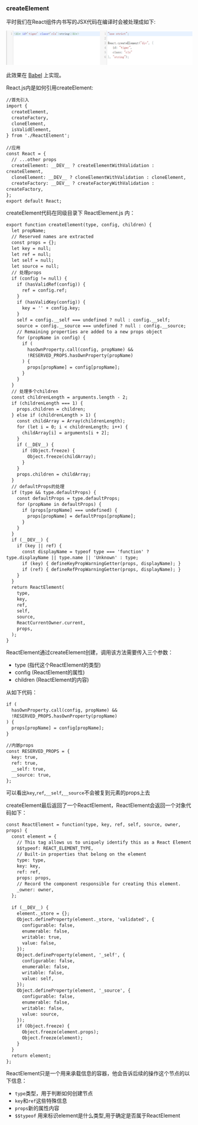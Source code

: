 ### createElement

平时我们在React组件内书写的JSX代码在编译时会被处理成如下:

![Event Loop](../assets/img/react_sc/createEl_babel.png)

此效果在 [Babel](https://babeljs.io/repl/) 上实现。

React.js内是如何引用createElement:
```
//首先引入
import {
  createElement,
  createFactory,
  cloneElement,
  isValidElement,
} from './ReactElement';

//应用
const React = {
  // ...other props
  createElement: __DEV__ ? createElementWithValidation : createElement,
  cloneElement: __DEV__ ? cloneElementWithValidation : cloneElement,
  createFactory: __DEV__ ? createFactoryWithValidation : createFactory,
};
export default React;
```

createElement代码在同级目录下 ReactElement.js 内：
```
export function createElement(type, config, children) {
  let propName;
  // Reserved names are extracted
  const props = {};
  let key = null;
  let ref = null;
  let self = null;
  let source = null;
  // 处理props
  if (config != null) {
    if (hasValidRef(config)) {
      ref = config.ref;
    }
    if (hasValidKey(config)) {
      key = '' + config.key;
    }
    self = config.__self === undefined ? null : config.__self;
    source = config.__source === undefined ? null : config.__source;
    // Remaining properties are added to a new props object
    for (propName in config) {
      if (
        hasOwnProperty.call(config, propName) &&
        !RESERVED_PROPS.hasOwnProperty(propName)
      ) {
        props[propName] = config[propName];
      }
    }
  }
  // 处理多个children
  const childrenLength = arguments.length - 2;
  if (childrenLength === 1) {
    props.children = children;
  } else if (childrenLength > 1) {
    const childArray = Array(childrenLength);
    for (let i = 0; i < childrenLength; i++) {
      childArray[i] = arguments[i + 2];
    }
    if (__DEV__) {
      if (Object.freeze) {
        Object.freeze(childArray);
      }
    }
    props.children = childArray;
  }
  // defaultProps的处理
  if (type && type.defaultProps) {
    const defaultProps = type.defaultProps;
    for (propName in defaultProps) {
      if (props[propName] === undefined) {
        props[propName] = defaultProps[propName];
      }
    }
  }
  if (__DEV__) {
    if (key || ref) {
      const displayName = typeof type === 'function' ? type.displayName || type.name || 'Unknown' : type;
      if (key) { defineKeyPropWarningGetter(props, displayName); }
      if (ref) { defineRefPropWarningGetter(props, displayName); }
    }
  }
  return ReactElement(
    type,
    key,
    ref,
    self,
    source,
    ReactCurrentOwner.current,
    props,
  );
}
```
ReactElement通过createElement创建，调用该方法需要传入三个参数：

- type (指代这个ReactElement的类型)
- config (ReactElement的属性)
- children (ReactElement的内容)

从如下代码：
```
if (
  hasOwnProperty.call(config, propName) &&
  !RESERVED_PROPS.hasOwnProperty(propName)
) {
  props[propName] = config[propName];
}
```
```
//内嵌props
const RESERVED_PROPS = {
  key: true,
  ref: true,
  __self: true,
  __source: true,
};
```
可以看出`key`,`ref`,`__self`,`__source`不会被复到元素的props上去


createElement最后返回了一个ReactElement，ReactElement会返回一个对象代码如下：

```
const ReactElement = function(type, key, ref, self, source, owner, props) {
  const element = {
    // This tag allows us to uniquely identify this as a React Element
    $$typeof: REACT_ELEMENT_TYPE,
    // Built-in properties that belong on the element
    type: type,
    key: key,
    ref: ref,
    props: props,
    // Record the component responsible for creating this element.
    _owner: owner,
  };

  if (__DEV__) {
    element._store = {};
    Object.defineProperty(element._store, 'validated', {
      configurable: false,
      enumerable: false,
      writable: true,
      value: false,
    });
    Object.defineProperty(element, '_self', {
      configurable: false,
      enumerable: false,
      writable: false,
      value: self,
    });
    Object.defineProperty(element, '_source', {
      configurable: false,
      enumerable: false,
      writable: false,
      value: source,
    });
    if (Object.freeze) {
      Object.freeze(element.props);
      Object.freeze(element);
    }
  }
  return element;
};
```
ReactElement只是一个用来承载信息的容器，他会告诉后续的操作这个节点的以下信息：
- `type`类型，用于判断如何创建节点
- `key`和`ref`这些特殊信息
- `props`新的属性内容
- `$$typeof` 用来标识element是什么类型,用于确定是否属于ReactElement
